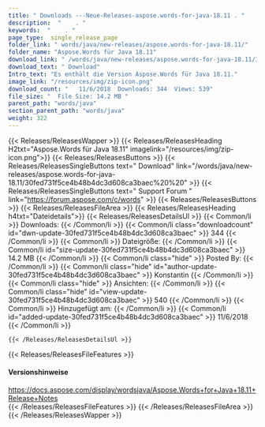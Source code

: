 ```yaml
---
title: " Downloads ---Neue-Releases-aspose.words-for-java-18.11 . "
description:  "    . " 
keywords:  "    . " 
page_type:  single_release_page
folder_link: " words/java/new-releases/aspose.words-for-java-18.11/"
folder_name: "Aspose.Words für Java 18.11"
download_link: " /words/java/new-releases/aspose.words-for-java-18.11/30fed731f5ce4b48b4dc3d608ca3baec"
download_text: " Download"
Intro_text: "Es enthält die Version Aspose.Words für Java 18.11."
image_link: "/resources/img/zip-icon.png"
download_count: "   11/6/2018  Downloads: 344  Views: 539"
file_size: "  File Size: 14.2 MB "
parent_path: "words/java"
section_parent_path: "words/java"
weight: 322
---
```


{{< Releases/ReleasesWapper >}}
  {{< Releases/ReleasesHeading H2txt="Aspose.Words für Java 18.11" imagelink="/resources/img/zip-icon.png">}}
  {{< Releases/ReleasesButtons >}}
    {{< Releases/ReleasesSingleButtons text=" Download" link="/words/java/new-releases/aspose.words-for-java-18.11/30fed731f5ce4b48b4dc3d608ca3baec%20%20" >}}
    {{< Releases/ReleasesSingleButtons text=" Support Forum " link="https://forum.aspose.com/c/words" >}}
  {{< Releases/ReleasesButtons >}}
  {{< Releases/ReleasesFileArea >}}
    {{< Releases/ReleasesHeading h4txt="Dateidetails">}}
    {{< Releases/ReleasesDetailsUl >}}
            {{< Common/li >}} Downloads: {{< /Common/li >}}
      {{< Common/li class="downloadcount" id="dwn-update-30fed731f5ce4b48b4dc3d608ca3baec" >}} 344 {{< /Common/li >}}
      {{< Common/li >}} Dateigröße: {{< /Common/li >}}
      {{< Common/li id="size-update-30fed731f5ce4b48b4dc3d608ca3baec" >}} 14.2 MB {{< /Common/li >}} 
      {{< Common/li  class="hide" >}} Posted By: {{< /Common/li >}} 
      {{< Common/li class="hide" id="author-update-30fed731f5ce4b48b4dc3d608ca3baec" >}} Konstantin {{< /Common/li >}}
      {{< Common/li class="hide" >}} Ansichten: {{< /Common/li >}}
      {{< Common/li class="hide" id="view-update-30fed731f5ce4b48b4dc3d608ca3baec" >}} 540 {{< /Common/li >}}
      {{< Common/li >}} Hinzugefügt am: {{< /Common/li >}}
      {{< Common/li id="added-update-30fed731f5ce4b48b4dc3d608ca3baec" >}} 11/6/2018 {{< /Common/li >}} 

    {{< /Releases/ReleasesDetailsUl >}}

  {{< Releases/ReleasesFileFeatures >}}
      <h4>Versionshinweise</h4><div> <a href="https://docs.aspose.com/display/wordsjava/Aspose.Words+for+Java+18.11+Release+Notes">https://docs.aspose.com/display/wordsjava/Aspose.Words+for+Java+18.11+Release+Notes</a></div>
  {{< /Releases/ReleasesFileFeatures >}}
 {{< /Releases/ReleasesFileArea >}}
{{< /Releases/ReleasesWapper >}}



